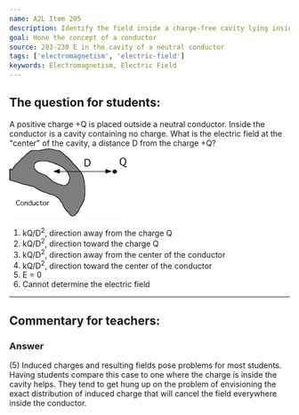```yaml
---
name: A2L Item 205
description: Identify the field inside a charge-free cavity lying inside a conductor.
goal: Hone the concept of a conductor
source: 283-230 E in the cavity of a neutral conductor
tags: ['electromagnetism', 'electric-field']
keywords: Electromagnetism, Electric Field
---
```


## The question for students:

A positive charge +Q is placed outside a neutral conductor.  Inside the
conductor is a cavity containing no charge.  What is the electric field
at the "center" of the cavity, a distance D from the charge +Q?
![Item205_fig1.gif](../images/Item205_fig1.gif)

1. kQ/D<sup>2</sup>, direction away from the charge Q
2. kQ/D<sup>2</sup>, direction toward the charge Q
3. kQ/D<sup>2</sup>, direction away from the center of the conductor
4. kQ/D<sup>2</sup>, direction toward the center of the conductor
5. E = 0
6. Cannot determine the electric field


<hr/>

## Commentary for teachers:

### Answer

(5) Induced charges and resulting fields pose problems for most
students. Having students compare this case to one where the charge is
inside the cavity helps. They tend to get hung up on the problem of
envisioning the exact distribution of induced charge that will cancel
the field everywhere inside the conductor. 
